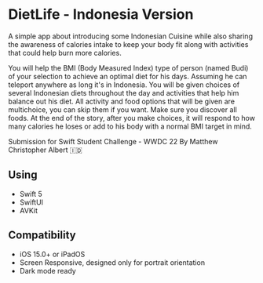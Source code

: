 #  DietLife - Indonesia Version

A simple app about introducing some Indonesian Cuisine while also sharing the awareness of calories intake to keep your body fit along with activities that could help burn more calories.

You will help the BMI (Body Measured Index) type of person (named Budi) of your selection to achieve an optimal diet for his days. Assuming he can teleport anywhere as long it's in Indonesia. You will be given choices of several Indonesian diets throughout the day and activities that help him balance out his diet. 
All activity and food options that will be given are multichoice, you can skip them if you want. Make sure you discover all foods.
At the end of the story, after you make choices, it will respond to how many calories he loses or add to his body with a normal BMI target in mind.
 
Submission for Swift Student Challenge - WWDC 22
By Matthew Christopher Albert 🇮🇩 

## Using

- Swift 5
- SwiftUI
- AVKit

## Compatibility

- iOS 15.0+ or iPadOS
- Screen Responsive, designed only for portrait orientation
- Dark mode ready
